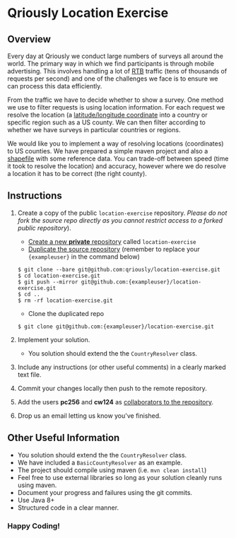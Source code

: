 # Qriously Location Exercise

## Overview

Every day at Qriously we conduct large numbers of surveys all around the world. The primary way in which we find participants is through mobile advertising. 
This involves handling a lot of [RTB](https://en.wikipedia.org/wiki/Real-time_bidding) traffic (tens of thousands of requests per second) and one of the challenges we face is to ensure we can process this data efficiently.

From the traffic we have to decide whether to show a survey. One method we use to filter requests is using location information.
For each request we resolve the location (a [latitude/longitude coordinate](https://en.wikipedia.org/wiki/Geographic_coordinate_system#Latitude_and_longitude) into a country or specific region such as a US county.
We can then filter according to whether we have surveys in particular countries or regions.

We would like you to implement a way of resolving locations (coordinates) to US counties.
We have prepared a simple maven project and also a [shapefile](https://en.wikipedia.org/wiki/Shapefile) with some reference data.
You can trade-off between speed (time it took to resolve the location) and accuracy, however where we do resolve a location it has to be correct (the right county).

## Instructions

1. Create a copy of the public `location-exercise` repository. *Please do not fork the source repo directly as you cannot restrict access to a forked public repository*). 
 
    - [Create a new **private** repository](https://help.github.com/en/articles/creating-a-new-repository) called `location-exercise`
    - [Duplicate the source repository](https://help.github.com/en/articles/duplicating-a-repository) (remember to replace your `{exampleuser}` in the command below)
    ```
    $ git clone --bare git@github.com:qriously/location-exercise.git
    $ cd location-exercise.git
    $ git push --mirror git@github.com:{exampleuser}/location-exercise.git
    $ cd .. 
    $ rm -rf location-exercise.git
    ```
    - Clone the duplicated repo
    ```
    $ git clone git@github.com:{exampleuser}/location-exercise.git
    ```
    
1. Implement your solution.
    - You solution should extend the the `CountryResolver` class.

1. Include any instructions (or other useful comments) in a clearly marked text file.

1. Commit your changes locally then push to the remote repository.

1. Add the users **pc256** and **cw124** as [collaborators to the repository](https://help.github.com/en/articles/inviting-collaborators-to-a-personal-repository).

1. Drop us an email letting us know you've finished.


## Other Useful Information 

- You solution should extend the the `CountryResolver` class.
- We have included a `BasicCountyResolver` as an example.
- The project should compile using maven (i.e. `mvn clean install`)
- Feel free to use external libraries so long as your solution cleanly runs using maven.
- Document your progress and failures using the git commits.
- Use Java 8+
- Structured code in a clear manner.

### Happy Coding!
